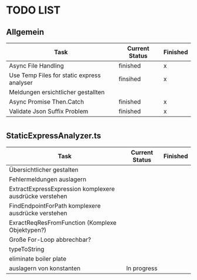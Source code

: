 
# TODO LIST


## Allgemein
| Task           |  Current Status | Finished | 
|----------------|----------------|-----------|
| Async File Handling | finished  | x
| Use Temp Files for static express analyser| finsihed|x
| Meldungen ersichtlicher gestallten ||
| Async Promise Then.Catch | finished | x
| Validate Json Suffix Problem| finished | x
#

## StaticExpressAnalyzer.ts
| Task           |  Current Status | Finished | 
|----------------|----------------|-----------|
| Übersichtlicher gestalten |  |
| Fehlermeldungen auslagern   |     |  
| ExtractExpressExpression komplexere ausdrücke verstehen   |     | 
| FindEndpointForPath komplexere ausdrücke verstehen   |     |
| ExractReqResFromFunction (Komplexe Objektypen?)   |    |
| Große For-Loop abbrechbar?    |   |
| typeToString | |
| eliminate boiler plate | |
| auslagern von konstanten | In progress |


